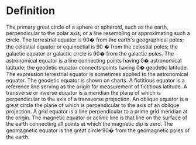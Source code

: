# Definition

The primary great circle of a sphere or spheroid, such as the earth,
perpendicular to the polar axis; or a line resembling or approximating
such a circle. The terrestrial equator is 90� from the earth's
geographical poles; the celestial equator or equinoctial is 90 � from
the celestial poles; the galactic equator or galactic circle is 90� from
the galactic poles. The astronomical equator is a line connecting points
having 0� astronomical latitude; the geodetic equator connects points
having 0� geodetic latitude. The expression terrestrial equator is
sometimes applied to the astronomical equator. The geodetic equator is
shown on charts. A fictitious equator is a reference line serving as the
origin for measurement of fictitious latitude. A transverse or inverse
equator is a meridian the plane of which is perpendicular to the axis of
a transverse projection. An oblique equator is a great circle the plane
of which is perpendicular to the axis of an oblique projection. A grid
equator is a line perpendicular to a prime grid meridian at the origin.
The magnetic equator or aclinic line is that line on the surface of the
earth connecting all points at which the magnetic dip is zero. The
geomagnetic equator is the great circle 90� from the geomagnetic poles
of the earth.
